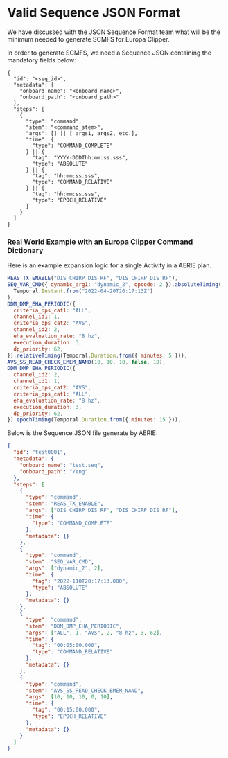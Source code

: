 # Valid Sequence JSON Format
We have discussed with the JSON Sequence Format team what will be the minimum needed to generate SCMFS for Europa Clipper.

In order to generate SCMFS, we need a Sequence JSON containing the mandatory fields below: 

```
{
  "id": "<seq_id>",
  "metadata": {
    "onboard_name": "<onboard_name>",
    "onboard_path": "<onboard_path>"
  },
  "steps": [
    {
      "type": "command",
      "stem": "<command_stem>",
      "args": [] || [ args1, args2, etc.],
      "time": {
        "type": "COMMAND_COMPLETE"
      } || {
        "tag": "YYYY-DDDThh:mm:ss.sss",
        "type": "ABSOLUTE"
      } || {
        "tag": "hh:mm:ss.sss",
        "type": "COMMAND_RELATIVE"
      } || {
        "tag": "hh:mm:ss.sss",
        "type": "EPOCH_RELATIVE"
      }
    }
  ]
}
```

### Real World Example with an Europa Clipper Command Dictionary

Here is an example expansion logic for a single Activity in a AERIE plan.

```js
REAS_TX_ENABLE("DIS_CHIRP_DIS_RF", "DIS_CHIRP_DIS_RF"),
SEQ_VAR_CMD({ dynamic_arg1: "dynamic_2", opcode: 2 }).absoluteTiming(
  Temporal.Instant.from("2022-04-20T20:17:13Z")
),
DDM_DMP_EHA_PERIODIC({
  criteria_ops_cat1: "ALL",
  channel_id1: 1,
  criteria_ops_cat2: "AVS",
  channel_id2: 2,
  eha_evaluation_rate: "8 hz",
  execution_duration: 3,
  dp_priority: 62,
}).relativeTiming(Temporal.Duration.from({ minutes: 5 })),
AVS_SS_READ_CHECK_EMEM_NAND(10, 10, 10, false, 10),
DDM_DMP_EHA_PERIODIC({
  channel_id2: 2,
  channel_id1: 1,
  criteria_ops_cat2: "AVS",
  criteria_ops_cat1: "ALL",
  eha_evaluation_rate: "8 hz",
  execution_duration: 3,
  dp_priority: 62,
}).epochTiming(Temporal.Duration.from({ minutes: 15 })),

```

Below is the Sequence JSON file generate by AERIE:

```json
{
  "id": "test0001",
  "metadata": {
    "onboard_name": "test.seq",
    "onboard_path": "/eng"
  },
  "steps": [
    {
      "type": "command",
      "stem": "REAS_TX_ENABLE",
      "args": ["DIS_CHIRP_DIS_RF", "DIS_CHIRP_DIS_RF"],
      "time": {
        "type": "COMMAND_COMPLETE"
      },
      "metadata": {}
    },
    {
      "type": "command",
      "stem": "SEQ_VAR_CMD",
      "args": ["dynamic_2", 2],
      "time": {
        "tag": "2022-110T20:17:13.000",
        "type": "ABSOLUTE"
      },
      "metadata": {}
    },
    {
      "type": "command",
      "stem": "DDM_DMP_EHA_PERIODIC",
      "args": ["ALL", 1, "AVS", 2, "8 hz", 3, 62],
      "time": {
        "tag": "00:05:00.000",
        "type": "COMMAND_RELATIVE"
      },
      "metadata": {}
    },
    {
      "type": "command",
      "stem": "AVS_SS_READ_CHECK_EMEM_NAND",
      "args": [10, 10, 10, 0, 10],
      "time": {
        "tag": "00:15:00.000",
        "type": "EPOCH_RELATIVE"
      },
      "metadata": {}
    }
  ]
}
```
